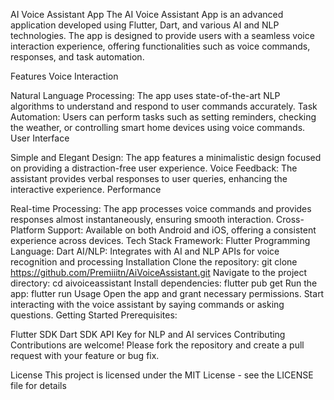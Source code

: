 AI Voice Assistant App
The AI Voice Assistant App is an advanced application developed using Flutter, Dart, and various AI and NLP technologies. The app is designed to provide users with a seamless voice interaction experience, offering functionalities such as voice commands, responses, and task automation.

Features
Voice Interaction

Natural Language Processing: The app uses state-of-the-art NLP algorithms to understand and respond to user commands accurately.
Task Automation: Users can perform tasks such as setting reminders, checking the weather, or controlling smart home devices using voice commands.
User Interface

Simple and Elegant Design: The app features a minimalistic design focused on providing a distraction-free user experience.
Voice Feedback: The assistant provides verbal responses to user queries, enhancing the interactive experience.
Performance

Real-time Processing: The app processes voice commands and provides responses almost instantaneously, ensuring smooth interaction.
Cross-Platform Support: Available on both Android and iOS, offering a consistent experience across devices.
Tech Stack
Framework: Flutter
Programming Language: Dart
AI/NLP: Integrates with AI and NLP APIs for voice recognition and processing
Installation
Clone the repository: git clone https://github.com/Premiiitn/AiVoiceAssistant.git
Navigate to the project directory: cd aivoiceassistant
Install dependencies: flutter pub get
Run the app: flutter run
Usage
Open the app and grant necessary permissions.
Start interacting with the voice assistant by saying commands or asking questions.
Getting Started
Prerequisites:

Flutter SDK
Dart SDK
API Key for NLP and AI services
Contributing
Contributions are welcome! Please fork the repository and create a pull request with your feature or bug fix.

License
This project is licensed under the MIT License - see the LICENSE file for details
